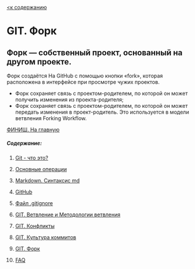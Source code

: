 [<к содержанию](./readme.md)

# GIT. Форк

## Форк — собственный проект, основанный на другом проекте.

Форк создаётся На GitHub с помощью кнопки «fork», которая расположена в интерфейсе при просмотре чужих проектов.
 - Форк сохраняет связь с проектом-родителем, по которой он может получить изменения из проекта-родителя;
 - Форк сохраняет связь с проектом-родителем, по которой он может передать изменения в проект-родитель. Это используется в модели ветвления Forking Workflow.

 

[ФИНИШ. На главную](./readme.md)

##### Содержание: 
1. [Git - что это?](./what%20is%20it.md "Жми смелее")

2. [Основные операции](./basic%20operations.md "Кликни")

3. [Markdown. Синтаксис md](./markdown.md "Смелее")

4. [GitHub](./github.md)

5. [Файл .gitignore](./aboutgitignore.md)

6. [GIT. Ветвление и Методологии ветвления](./branch.md)

7. [GIT. Конфликты](./conflikt.md)

8. [GIT. Культура коммитов](./cultere%20commit.md)

9. [GIT. Форк](./fork.md)

10. [FAQ](./faq.md)